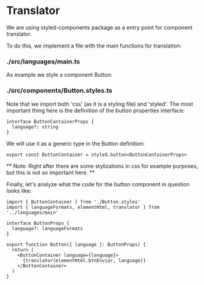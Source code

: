 # Translator

We are using styled-components package as a entry point for component translator.

To do this, we implement a file with the main functions for translation:

### ./src/languages/main.ts

As example we style a component Button:

### ./src/components/Button.styles.ts

Note that we import both 'css' (as it is a styling file) and 'styled'.
The most important thing here is the definition of the button properties interface:

```
interface ButtonContainerProps {
  language?: string
}
```

We will use it as a generic type in the Button definition:

```
export const ButtonContainer = styled.button<ButtonContainerProps>
```

** Note: Right after there are some stylizations in css for example purposes, but this is not so important here. **

Finally, let's analyze what the code for the button component in question looks like:

```
import { ButtonContainer } from './Button.styles'
import { languageFormats, elementHtml, translator } from '../languages/main'

interface ButtonProps {
  language?: languageFormats
}

export function Button({ language }: ButtonProps) {
  return (
    <ButtonContainer language={language}>
      {translator(elementHtml.btnEnviar, language)}
    </ButtonContainer>
  )
}
```